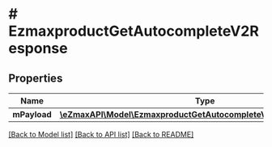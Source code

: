 # # EzmaxproductGetAutocompleteV2Response

## Properties

Name | Type | Description | Notes
------------ | ------------- | ------------- | -------------
**mPayload** | [**\eZmaxAPI\Model\EzmaxproductGetAutocompleteV2ResponseMPayload**](EzmaxproductGetAutocompleteV2ResponseMPayload.md) |  |

[[Back to Model list]](../../README.md#models) [[Back to API list]](../../README.md#endpoints) [[Back to README]](../../README.md)

